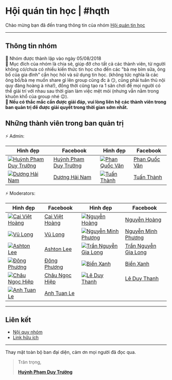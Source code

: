# Hội quán tin học \| \#hqth

Chào mừng bạn đã đến trang thông tin của nhóm [Hội quán tin học](https://fb.com/groups/hoiquantinhoc/)

---

## Thông tin nhóm

:small_orange_diamond: Nhóm được thành lập vào ngày 05/08/2018  
:small_orange_diamond: Mục đích của nhóm là chia sẻ, giúp đỡ cho tất cả các thành viên, từ người không có/chưa có nhiều kiến thức tin học cho đến các "bà mẹ bỉm sữa, ông bố của gia đình" cần học hỏi và sử dụng tin học. (không tức nghĩa là các ông bố/bà mẹ muốn share gì lên group cũng đc à :smirk:, cũng phải tuân thủ nội quy đàng hoàng à nha!), đồng thời cũng tạo ra 1 sân chơi để mọi người có thể giải trí với nhau sau thời gian làm việc mệt mỏi (nhưng vẫn nằm trong khuôn khổ của group nhé :wink:).  
**:small_orange_diamond: Nếu có thắc mắc cần được giải đáp, vui lòng liên hệ các thành viên trong ban quản trị để được giải quyết trong thời gian sớm nhất.**

## Những thành viên trong ban quản trị

:zap: Admin\:  

Hình đẹp | Facebook | Hình đẹp | Facebook
---------|----------|----------|---------
[![Huỳnh Phạm Duy Trường](https://graph.facebook.com/100003406471977/picture)](https://www.facebook.com/100003406471977) | [Huỳnh Phạm Duy Trường](https://www.facebook.com/100003406471977) | [![Phan Quốc Văn](https://graph.facebook.com/100000255969597/picture)](https://www.facebook.com/phanquocvan) | [Phan Quốc Văn](https://www.facebook.com/phanquocvan)
[![Dương Hải Nam](https://graph.facebook.com/100003601445063/picture)](https://www.facebook.com/duonghai.nam.1980) | [Dương Hải Nam](https://www.facebook.com/duonghai.nam.1980) | [![Tuấn Thành](https://graph.facebook.com/100001411920008/picture)](https://www.facebook.com/tuanthanh1502) | [Tuấn Thành](https://www.facebook.com/tuanthanh1502)

:zap: Moderators\:

Hình đẹp | Facebook | Hình đẹp | Facebook
---------|----------|----------|---------
[![Cai Việt Hoàng](https://graph.facebook.com/100003134678287/picture)](https://www.facebook.com/cvhoangpt) | [Cai Việt Hoàng](https://www.facebook.com/cvhoangpt) | [![Nguyễn Hoàng](https://graph.facebook.com/100025632130254/picture)](https://www.facebook.com/hotrowindow) | [Nguyễn Hoàng](https://www.facebook.com/hotrowindow)
[![Vũ Long](https://graph.facebook.com/100013510368089/picture)](https://www.facebook.com/socbay66) | [Vũ Long](https://www.facebook.com/socbay66) | [![Nguyễn Minh Phương](https://graph.facebook.com/100003978645691/picture)](https://www.facebook.com/minhphuong.0210) | [Nguyễn Minh Phương](https://www.facebook.com/minhphuong.0210)
[![Ashton Lee](https://graph.facebook.com/100017002208953/picture)](https://www.facebook.com/AshtonLee.IT) | [Ashton Lee](https://www.facebook.com/AshtonLee.IT) | [![Trần Nguyễn Gia Long](https://graph.facebook.com/100015318524559/picture)](https://www.facebook.com/vuatrieunguyen) | [Trần Nguyễn Gia Long](https://www.facebook.com/vuatrieunguyen)
[![Đông Phương](https://graph.facebook.com/100003735621335/picture)](https://www.facebook.com/dongphuong2102) | [Đông Phương](https://www.facebook.com/dongphuong2102) | [![Biển Xanh](https://graph.facebook.com/100003922455895/picture)](https://www.facebook.com/bien.xanh.3158) | [Biển Xanh](https://www.facebook.com/bien.xanh.3158)
[![Châu Ngọc Hiệp](https://graph.facebook.com/100002894748236/picture)](https://www.facebook.com/hiepchau96) | [Châu Ngọc Hiệp](https://www.facebook.com/hiepchau96) | [![Lê Duy Thanh](https://graph.facebook.com/100000499607136/picture)](https://www.facebook.com/duythanh.le.182) | [Lê Duy Thanh](https://www.facebook.com/duythanh.le.182)
[![Anh Tuan Le](https://graph.facebook.com/100000136458267/picture)](https://www.facebook.com/anhtuanle.ktc) | [Anh Tuan Le](https://www.facebook.com/anhtuanle.ktc)

---

## Liên kết

+ [Nội quy nhóm](./noiquy)
+ [Link hữu ích](./linkhuuich)

---

Thay mặt toàn bộ ban đại diện, cảm ơn mọi người đã đọc qua.

> Trân trọng,  
>  
> **[Huỳnh Phạm Duy Trường](https://www.facebook.com/100003406471977)**